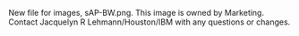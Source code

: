 New file for images, sAP-BW.png. This image is owned by Marketing. Contact Jacquelyn R Lehmann/Houston/IBM with any questions or changes.
